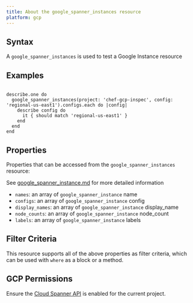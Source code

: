 ```yaml
---
title: About the google_spanner_instances resource
platform: gcp
---
```


## Syntax
A `google_spanner_instances` is used to test a Google Instance resource

## Examples
```

describe.one do
  google_spanner_instances(project: 'chef-gcp-inspec', config: 'regional-us-east1').configs.each do |config|
    describe config do
      it { should match 'regional-us-east1' }
    end
  end
end
```

## Properties
Properties that can be accessed from the `google_spanner_instances` resource:

See [google_spanner_instance.md](google_spanner_instance.md) for more detailed information
  * `names`: an array of `google_spanner_instance` name
  * `configs`: an array of `google_spanner_instance` config
  * `display_names`: an array of `google_spanner_instance` display_name
  * `node_counts`: an array of `google_spanner_instance` node_count
  * `labels`: an array of `google_spanner_instance` labels

## Filter Criteria
This resource supports all of the above properties as filter criteria, which can be used
with `where` as a block or a method.

## GCP Permissions

Ensure the [Cloud Spanner API](https://console.cloud.google.com/apis/library/spanner.googleapis.com/) is enabled for the current project.

